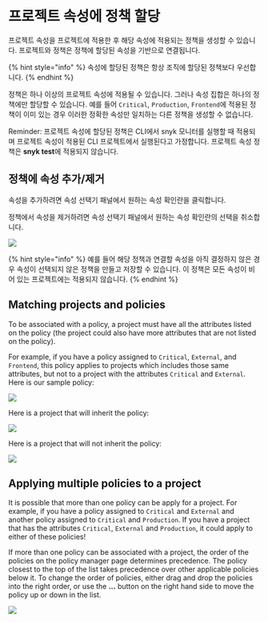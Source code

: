 # 프로젝트 속성에 정책 할당

프로젝트 속성을 프로젝트에 적용한 후 해당 속성에 적용되는 정책을 생성할 수 있습니다. 프로젝트와 정책은 정책에 할당된 속성을 기반으로 연결됩니다.

{% hint style="info" %}
속성에 할당된 정책은 항상 조직에 할당된 정책보다 우선합니다.
{% endhint %}

정책은 하나 이상의 프로젝트 속성에 적용될 수 있습니다. 그러나 속성 집합은 하나의 정책에만 할당할 수 있습니다. 예를 들어 `Critical`, `Production`, `Frontend`에 적용된 정책이 이미 있는 경우 이러한 정확한 속성만 일치하는 다른 정책을 생성할 수 없습니다.

Reminder: 프로젝트 속성에 할당된 정책은 CLI에서 snyk 모니터를 실행할 때 적용되며 프로젝트 속성이 적용된 CLI 프로젝트에서 실행된다고 가정합니다. 프로젝트 속성 정책은 **snyk test**에 적용되지 않습니다.

## 정책에 속성 추가/제거

속성을 추가하려면 속성 선택기 패널에서 원하는 속성 확인란을 클릭합니다.

정책에서 속성을 제거하려면 속성 선택기 패널에서 원하는 속성 확인란의 선택을 취소합니다.

![](../../../.gitbook/assets/screenshot\_2021-03-11\_at\_1.20.42\_pm.png)

{% hint style="info" %}
예를 들어 해당 정책과 연결할 속성을 아직 결정하지 않은 경우 속성이 선택되지 않은 정책을 만들고 저장할 수 있습니다. 이 정책은 모든 속성이 비어 있는 프로젝트에는 적용되지 않습니다.
{% endhint %}

## Matching projects and policies

To be associated with a policy, a project must have all the attributes listed on the policy (the project could also have more attributes that are not listed on the policy).

For example, if you have a policy assigned to `Critical`, `External`, and `Frontend`, this policy applies to projects which includes those same attributes, but not to a project with the attributes `Critical` and `External`.\
Here is our sample policy:

![](../../../.gitbook/assets/screenshot\_2021-03-11\_at\_11.54.33\_am.png)

Here is a project that will inherit the policy:

![](../../../.gitbook/assets/screenshot\_2021-03-11\_at\_12.26.02\_pm.png)

Here is a project that will not inherit the policy:

![](../../../.gitbook/assets/screenshot\_2021-03-11\_at\_12.29.03\_pm.png)

## Applying multiple policies to a project

It is possible that more than one policy can be apply for a project. For example, if you have a policy assigned to `Critical` and `External` and another policy assigned to `Critical` and `Production`. If you have a project that has the attributes `Critical`, `External` and `Production`, it could apply to either of these policies!

If more than one policy can be associated with a project, the order of the policies on the policy manager page determines precedence. The policy closest to the top of the list takes precedence over other applicable policies below it. To change the order of policies, either drag and drop the policies into the right order, or use the **...** button on the right hand side to move the policy up or down in the list.

![](../../../.gitbook/assets/screenshot\_2021-03-11\_at\_12.51.25\_pm.png)

